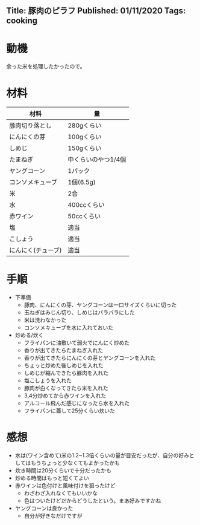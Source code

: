 Title: 豚肉のピラフ
Published: 01/11/2020
Tags: cooking 
---
# 動機
余った米を処理したかったので。

# 材料
|材料|量|
|---|---|
|豚肉切り落とし|280gくらい|
|にんにくの芽|100gくらい|
|しめじ|150gくらい|
|たまねぎ|中くらいのやつ1/4個|
|ヤングコーン|1パック|
|コンソメキューブ|1個(6.5g)|
|米|2合|
|水|400ccくらい|
|赤ワイン|50ccくらい|
|塩|適当|
|こしょう|適当|
|にんにく(チューブ)|適当|

# 手順
* 下準備
  * 豚肉、にんにくの芽、ヤングコーンは一口サイズくらいに切った
  * 玉ねぎはみじん切り、しめじはバラバラにした
  * 米は洗わなかった
  * コンソメキューブを水に入れておいた
* 炒める/炊く
  * フライパンに油敷いて弱火でにんにく炒めた
  * 香りが出てきたらたまねぎ入れた
  * 香りが出てきたらにんにくの芽とヤングコーンを入れた
  * ちょっと炒めた後しめじを入れた
  * しめじが縮んできたら豚肉を入れた
  * 塩こしょうを入れた
  * 豚肉が白くなってきたら米を入れた
  * 3,4分炒めてから赤ワインを入れた
  * アルコール飛んだ感じになったら水を入れた
  * フライパンに蓋して25分くらい炊いた

# 感想
* 水は(ワイン含めて)米の1.2~1.3倍くらいの量が目安だったが、自分の好みとしてはもうちょっと少なくてもよかったかも
* 炊き時間は20分くらいで十分だったかも
* 炒める時間はもっと短くてよい
* 赤ワインは色付けと風味付けを狙ったけど
  * わざわざ入れなくてもいいかな
  * 色はついたけどだからどうしたという。まあ好みですかね
* ヤングコーンは良かった
  * 自分が好きなだけですが